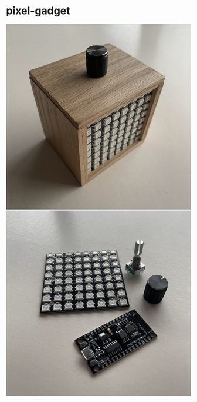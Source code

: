 # pixel-gadget
![pixel-gadget oak box](https://github.com/bradrblack/pixel-gadget/blob/main/pixel-gadget.png)
![pixel-gadget parts](https://github.com/bradrblack/pixel-gadget/blob/main/pg-parts.jpg)
